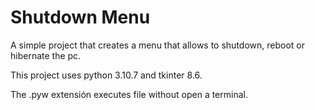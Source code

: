 # Shutdown Menu

A simple project that creates a menu that allows to shutdown, reboot or hibernate the pc.

This project uses python 3.10.7 and tkinter 8.6.

The .pyw extensión executes file without open a terminal.